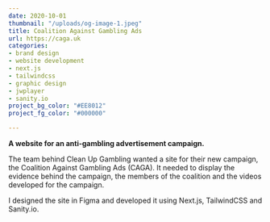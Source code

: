 ```yaml
---
date: 2020-10-01
thumbnail: "/uploads/og-image-1.jpeg"
title: Coalition Against Gambling Ads
url: https://caga.uk
categories:
- brand design
- website development
- next.js
- tailwindcss
- graphic design
- jwplayer
- sanity.io
project_bg_color: "#EE8012"
project_fg_color: "#000000"

---
```

**A website for an anti-gambling advertisement campaign.**

The team behind Clean Up Gambling wanted a site for their new campaign, the Coalition Against Gambling Ads (CAGA). It needed to display the evidence behind the campaign, the members of the coalition and the videos developed for the campaign.

I designed the site in Figma and developed it using Next.js, TailwindCSS and Sanity.io.